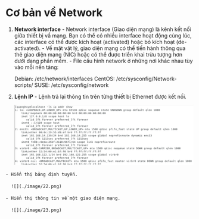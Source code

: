 # Cơ bản về Network 

   1. **Network interface**
    - Network interface (Giao diện mạng) là kênh kết nối giữa thiết bị vầ mạng. Bạn có thể có nhiều interface hoạt động cùng lúc, các interface có thể được kích hoạt (activated) hoặc bỏ kích hoạt (de-activated).
    - Về mặt vật lý, giao diện mạng có thể tiến hành thông qua thẻ giao diện mạng (NIC) hoặc có thể được triển khai trừu tượng hơn dưới dạng phần mềm.
    - File cấu hình network ở những nơi khác nhau tùy vào mỗi nền tảng:

        Debian: /etc/network/interfaces
        CentOS: /etc/sysconfig/Network-scripts/
        SUSE: /etc/sysconfig/network
   
   2. **Lệnh IP**
    - Lệnh trả lại thông tin trên từng thiết bị Ethernet được kết nối.
    
      ![](./image/21.png)
     
    - Hiển thị bảng định tuyến.
    
      ![](./image/22.png)
      
    - Hiển thị thông tin về một giao diện mạng.
      
      ![](./image/23.png)
      
      
      
    
     
